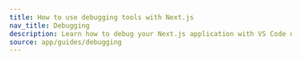 ```yaml
---
title: How to use debugging tools with Next.js
nav_title: Debugging
description: Learn how to debug your Next.js application with VS Code or Chrome DevTools.
source: app/guides/debugging
---
```

